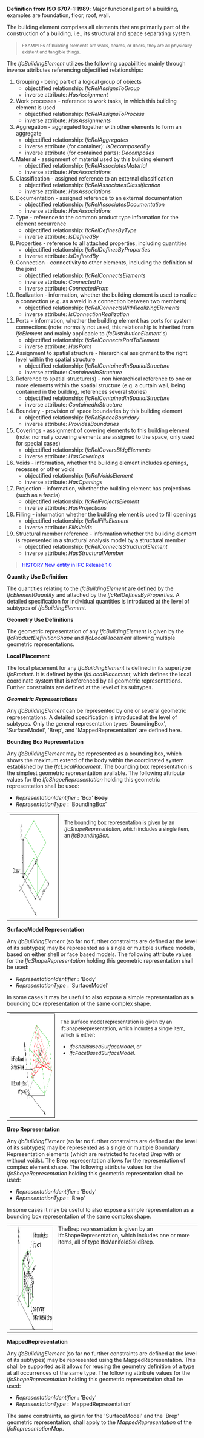 ﻿**Definition from ISO 6707-1:1989**: Major functional part of a building, examples are foundation, floor, roof, wall.

The building element comprises all elements that are primarily part of the construction of a building, i.e., its structural and space separating system.

> <small>EXAMPLEs of building elements are walls, beams, or
      doors, they are all physically existent and tangible
      things.</small>

The _IfcBuildingElement_ utilizes the following capabilities mainly through inverse attributes referencing objectified relationships:

1. Grouping - being part of a logical group of objects 
    * objectified relationship: _IfcRelAssignsToGroup_ 
    * inverse attribute: _HasAssignment_ 
2. Work processes - reference to work tasks, in which this building element is used 
    * objectified relationship: _IfcRelAssignsToProcess_ 
    * inverse attribute: _HasAssignments_ 
3. Aggregation - aggregated together with other elements to form an aggregate 
    * objectified relationship: _IfcRelAggregates_ 
    * inverse attribute (for container): _IsDecomposedBy_ 
    * inverse attribute (for contained parts): _Decomposes_ 
4. Material - assignment of material used by this building element 
    * objectified relationship: _IfcRelAssociatesMaterial_ 
    * inverse attribute: _HasAssociations_ 
5. Classification - assigned reference to an external classification 
    * objectified relationship: _IfcRelAssociatesClassification_ 
    * inverse attribute: _HasAssociations_ 
6. Documentation - assigned reference to an external documentation 
    * objectified relationship: _IfcRelAssociatesDocumentation_ 
    * inverse attribute: _HasAssociations_ 
7. Type - reference to the common product type information for the element occurrence 
    * objectified relationship: _IfcRelDefinesByType_ 
    * inverse attribute: _IsDefinedBy_ 
8. Properties - reference to all attached properties, including quantities 
    * objectified relationship: _IfcRelDefinesByProperties_ 
    * inverse attribute: _IsDefinedBy_ 
9. Connection - connectivity to other elements, including the definition of the joint 
    * objectified relationship: _IfcRelConnectsElements_ 
    * inverse attribute: _ConnectedTo_ 
    * inverse attribute: _ConnectedFrom_ 
10. Realization - information, whether the building element is used to realize a connection (e.g. as a weld in a connection between two members) 
    * objectified relationship: _IfcRelConnectsWithRealizingElements_ 
    * inverse attribute: _IsConnectionRealization_ 
11. Ports - information, whether the building element has ports for system connections (note: normally not used, this relationship is inherited from _IfcElement_ and mainly applicable to _IfcDistributionElement_'s) 
    * objectified relationship: _IfcRelConnectsPortToElement_ 
    * inverse attribute: _HasPorts_ 
12. Assignment to spatial structure - hierarchical assignment to the right level within the spatial structure 
    * objectified relationship: _IfcRelContainedInSpatialStructure_ 
    * inverse attribute: _ContainedInStructure_ 
13. Reference to spatial structure(s) - non hierarchical reference to one or more elements within the spatial structure (e.g. a curtain wall, being contained in the building, references several stories) 
    * objectified relationship: _IfcRelContainedInSpatialStructure_ 
    * inverse attribute: _ContainedInStructure_ 
14. Boundary - provision of space boundaries by this building element 
    * objectified relationship: _IfcRelSpaceBoundary_ 
    * inverse attribute: _ProvidesBoundaries_ 
15. Coverings - assignment of covering elements to this building element (note: normally covering elements are assigned to the space, only used for special cases) 
    * objectified relationship: _IfcRelCoversBldgElements_ 
    * inverse attribute: _HasCoverings_ 
16. Voids - information, whether the building element includes openings, recesses or other voids 
    * objectified relationship: _IfcRelVoidsElement_ 
    * inverse attribute: _HasOpenings_ 
17. Projection - information, whether the building element has projections (such as a fascia) 
    * objectified relationship: _IfcRelProjectsElement_ 
    * inverse attribute: _HasProjections_ 
18. Filling - information whether the building element is used to fill openings 
    * objectified relationship: _IfcRelFillsElement_ 
    * inverse attribute: _FillsVoids_ 
19. Structural member reference - information whether the building element is represented in a structural analysis model by a structural member 
    * objectified relationship: _IfcRelConnectsStructuralElement_ 
    * inverse attribute: _HasStructuralMember_ 

> <font color="#0000FF" size="-1">HISTORY New entity in IFC
        Release 1.0</font>
> 


****Quantity Use Definition****:

The quantities relating to the _IfcBuildingElement_ are defined by the _IfcElementQuantity_ and attached by the _IfcRelDefinesByProperties_. A detailed specification for individual quantities is introduced at the level of subtypes of _IfcBuildingElement_.

****Geometry Use Definitions****

The geometric representation of any _IfcBuildingElement_ is given by the _IfcProductDefinitionShape_ and _IfcLocalPlacement_ allowing multiple geometric representations.

**Local Placement**

The local placement for any _IfcBuildingElement_ is defined in its supertype _IfcProduct_. It is defined by the _IfcLocalPlacement_, which defines the local coordinate system that is referenced by all geometric representations. Further constraints are defined at the level of its subtypes.

**_Geometric Representations_**

Any _IfcBuildingElement_ can be represented by one or several geometric representations. A detailed specification is introduced at the level of subtypes. Only the general representation types 'BoundingBox', 'SurfaceModel', 'Brep', and 'MappedRepresentation' are defined here.

**Bounding Box Representation**

Any _IfcBuildingElement_ may be represented as a bounding box, which shows the maximum extend of the body within the coordinated system established by the _IfcLocalPlacement_. The bounding box representation is the simplest geometric representation available. The following attribute values for the _IfcShapeRepresentation_ holding this geometric representation shall be used:

*  _RepresentationIdentifier_ : 'Box' ~~Body~~ 
*  _RepresentationType_ : 'BoundingBox' 

<table>
      <tbody>
        <tr valign="top">
          <td align="left" valign="top">
            <a href="drawings/IfcBuildingElement-BoundingBox-Layout1.dwf">
            <img src="figures/ifcbuildingelement-boundingbox-layout1.gif" alt="bounding box" border="0" height="275" width="400"></a>
          </td>
          <td align="left" valign="top">
            <p>
              <font size="-1">The bounding box representation is
              given by an <i>IfcShapeRepresentation</i>, which
              includes a single item, an
              <i>IfcBoundingBox</i>.</font>
            </p>
          </td>
        </tr>
      </tbody>
    </table>

**SurfaceModel Representation**

Any _IfcBuildingElement_ (so far no further constraints are defined at the level of its subtypes) may be represented as a single or multiple surface models, based on either shell or face based models. The following attribute values for the _IfcShapeRepresentation_ holding this geometric representation shall be used:

*  _RepresentationIdentifier_ : 'Body' 
*  _RepresentationType_ : 'SurfaceModel' 

In some cases it may be useful to also expose a simple representation as a bounding box representation of the same complex shape.

<table>
      <tbody>
        <tr valign="top">
          <td align="left" valign="top">
            <a href="drawings/IfcBuildingElement-SurfaceModel-Layout1.dwf">
            <img src="figures/ifcbuildingelement-surfacemodel-layout1.gif" alt="bounding box" border="0" height="275" width="400"></a>
          </td>
          <td align="left" valign="top">
            <p>
              <font size="-1">The surface model representation is
              given by an IfcShapeRepresentation, which includes
              a single item, which is either:</font>
            </p>
            <ul>
              <li>
                <font size="-1"><i>IfcShellBasedSurfaceModel</i>,
                or</font>
              </li>
              <li>
                <font size="-1"><i>IfcFaceBasedSurfaceModel</i>.</font>
              </li>
            </ul>
          </td>
        </tr>
      </tbody>
    </table>

**Brep Representation**

Any _IfcBuildingElement_ (so far no further constraints are defined at the level of its subtypes) may be represented as a single or multiple Boundary Representation elements (which are restricted to faceted Brep with or without voids). The Brep representation allows for the representation of complex element shape. The following attribute values for the _IfcShapeRepresentation_ holding this geometric representation shall be used:

*  _RepresentationIdentifier_ : 'Body' 
*  _RepresentationType_ : 'Brep' 

In some cases it may be useful to also expose a simple representation as a bounding box representation of the same complex shape.

<table cellpadding="2" cellspacing="2">
      <tbody>
        <tr valign="top">
          <td align="left" valign="top">
            <a href="drawings/IfcBuildingElement-BRep-Layout1.dwf"><img src="figures/ifcbuildingelement-brep-layout1.gif" alt="Brep representation" border="0" height="275" width="400"></a>
          </td>
          <td align="left" valign="top">
            TheBrep representation is given by an
            IfcShapeRepresentation, which includes one or more
            items, all of type IfcManifoldSolidBrep.
          </td>
        </tr>
      </tbody>
    </table>

**MappedRepresentation**

Any _IfcBuildingElement_ (so far no further constraints are defined at the level of its subtypes) may be represented using the MappedRepresentation. This shall be supported as it allows for reusing the geometry definition of a type at all occurrences of the same type. The following attribute values for the _IfcShapeRepresentation_ holding this geometric representation shall be used:

*  _RepresentationIdentifier_ : 'Body' 
*  _RepresentationType_ : 'MappedRepresentation' 

The same constraints, as given for the 'SurfaceModel' and the 'Brep' geometric representation, shall apply to the _MappedRepresentation_ of the _IfcRepresentationMap_.
